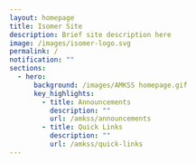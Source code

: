 ```yaml
---
layout: homepage
title: Isomer Site
description: Brief site description here
image: /images/isomer-logo.svg
permalink: /
notification: ""
sections:
  - hero:
      background: /images/AMKSS homepage.gif
      key_highlights:
        - title: Announcements
          description: ""
          url: /amkss/announcements
        - title: Quick Links
          description: ""
          url: /amkss/quick-links
---
```

